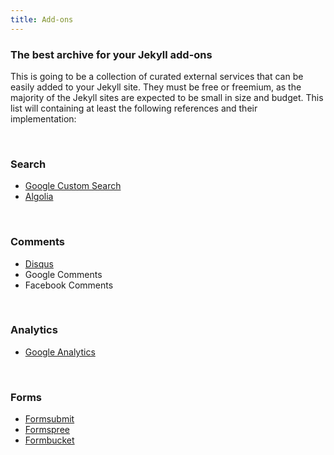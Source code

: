 ```yaml
---
title: Add-ons
---
```



### The best archive for your Jekyll add-ons

This is going to be a collection of curated external services that can be easily added to your Jekyll site. They must be free or freemium, as the majority of the Jekyll sites are expected to be small in size and budget. This list will containing at least the following references and their implementation:

&nbsp;

### Search

* [Google Custom Search](https://cse.google.com)
* [Algolia](https://www.algolia.com/)

&nbsp;

### Comments

* [Disqus](https://disqus.com/)
* Google Comments
* Facebook Comments

&nbsp;

### Analytics

* [Google Analytics](https://www.google.com/analytics)

&nbsp;

### Forms

* [Formsubmit](https://formsubmit.io/)
* [Formspree](https://formspree.io/)
* [Formbucket](https://www.formbucket.com/)